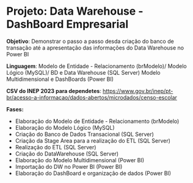# Projeto: Data Warehouse - DashBoard Empresarial
**Objetivo**: Demonstrar o passo a passo desda criação do banco de transação até a apresentação das informações
              do Data Warehouse no Power BI
              
**Linguagem**: Modelo de Entidade - Relacionamento (brModelo)/ Modelo Lógico (MySQL)/ BD e Data Warehouse (SQL Server)
               Modelo Multidimensional e DashBoards (Power BI)

**CSV do INEP 2023 para dependetes**: https://www.gov.br/inep/pt-br/acesso-a-informacao/dados-abertos/microdados/censo-escolar

**Fases:**
- Elaboração do Modelo de Entidade - Relacionamento (brModelo)
- Elaboração do Modelo Lógico (MySQL)
- Criação do Banco de Dados Transacional (SQL Server)
- Criação da Stage Area para a realização do ETL (SQL Server)
- Realização do ETL (SQL Server)
- Criação do DataWarehouse (SQL Server)
- Elaboração do Modelo Multidimensional (Power BI)
- Importação do DW no Power BI (Power BI) 
- Elaboração do DashBoard e organização de dados (Power BI)

